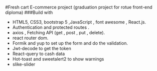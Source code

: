 #Fresh cart E-commerce project (graduation project for rotue front-end diploma)
###Build with 
- HTML5, CSS3, bootstrap 5 ,JavaScript , font awesome , React.js.
- Authentication and protected routes .
- axios , Fetching API (get , post , put , delete).
- react router dom.
- Formik and yup to set up the form and do the validation.
- Jwt-decode to get the token
- React-query to cash data 
- Hot-toast and sweetalert2 to show warnings
- slike-slider 

